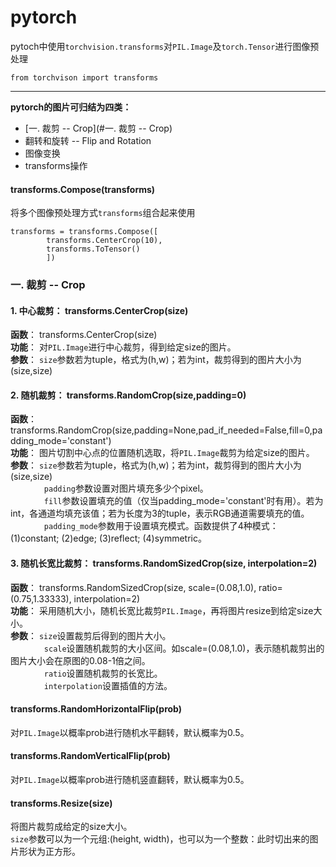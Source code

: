 # pytorch
pytoch中使用`torchvision.transforms`对`PIL.Image`及`torch.Tensor`进行图像预处理
```
from torchvison import transforms
```
------------

**pytorch的图片可归结为四类：**
* [一. 裁剪 -- Crop](#一. 裁剪 -- Crop)
* 翻转和旋转 -- Flip and Rotation
* 图像变换 
* transforms操作


#### transforms.Compose(transforms)
将多个图像预处理方式`transforms`组合起来使用
```
transforms = transforms.Compose([
		transforms.CenterCrop(10),
		transforms.ToTensor()
		])
```

### 一. 裁剪 -- Crop

#### 1. 中心裁剪： transforms.CenterCrop(size)
**函数**： transforms.CenterCrop(size)<br>
**功能**： 对`PIL.Image`进行中心裁剪，得到给定size的图片。<br>
**参数**： `size`参数若为tuple，格式为(h,w)；若为int，裁剪得到的图片大小为(size,size)

#### 2. 随机裁剪： transforms.RandomCrop(size,padding=0)
**函数**： transforms.RandomCrop(size,padding=None,pad_if_needed=False,fill=0,padding_mode='constant')<br>
**功能**： 图片切割中心点的位置随机选取，将`PIL.Image`裁剪为给定size的图片。<br>
**参数**： `size`参数若为tuple，格式为(h,w)；若为int，裁剪得到的图片大小为(size,size)<br>
&emsp; &emsp; &emsp; `padding`参数设置对图片填充多少个pixel。<br>
&emsp; &emsp; &emsp; `fill`参数设置填充的值（仅当padding_mode='constant'时有用）。若为int，各通道均填充该值；若为长度为3的tuple，表示RGB通道需要填充的值。<br>
&emsp; &emsp; &emsp; `padding_mode`参数用于设置填充模式。函数提供了4种模式：(1)constant; (2)edge; (3)reflect; (4)symmetric。

#### 3. 随机长宽比裁剪： transforms.RandomSizedCrop(size, interpolation=2)
**函数**： transforms.RandomSizedCrop(size, scale=(0.08,1.0), ratio=(0.75,1.33333), interpolation=2)<br>
**功能**： 采用随机大小，随机长宽比裁剪`PIL.Image`，再将图片resize到给定size大小。<br>
**参数**： `size`设置裁剪后得到的图片大小。<br>
&emsp; &emsp; &emsp; `scale`设置随机裁剪的大小区间。如scale=(0.08,1.0)，表示随机裁剪出的图片大小会在原图的0.08-1倍之间。<br>
&emsp; &emsp; &emsp; `ratio`设置随机裁剪的长宽比。<br>
&emsp; &emsp; &emsp; `interpolation`设置插值的方法。


#### transforms.RandomHorizontalFlip(prob)
对`PIL.Image`以概率prob进行随机水平翻转，默认概率为0.5。

#### transforms.RandomVerticalFlip(prob)
对`PIL.Image`以概率prob进行随机竖直翻转，默认概率为0.5。

#### transforms.Resize(size)
将图片裁剪成给定的size大小。<br>
`size`参数可以为一个元组:(height, width)，也可以为一个整数：此时切出来的图片形状为正方形。




